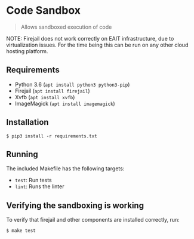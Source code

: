 # Code Sandbox

> Allows sandboxed execution of code

NOTE: Firejail does not work correctly on EAIT infrastructure,
due to virtualization issues. For the time being this can be run on
any other cloud hosting platform.


## Requirements

- Python 3.6 (`apt install python3 python3-pip`)
- Firejail (`apt install firejail`)
- Xvfb (`apt install xvfb`)
- ImageMagick (`apt install imagemagick`)

## Installation

```
$ pip3 install -r requirements.txt
```

## Running

The included Makefile has the following targets:

- `test`: Run tests
- `lint`: Runs the linter

## Verifying the sandboxing is working

To verify that firejail and other components are installed correctly, run:

```bash
$ make test
```
